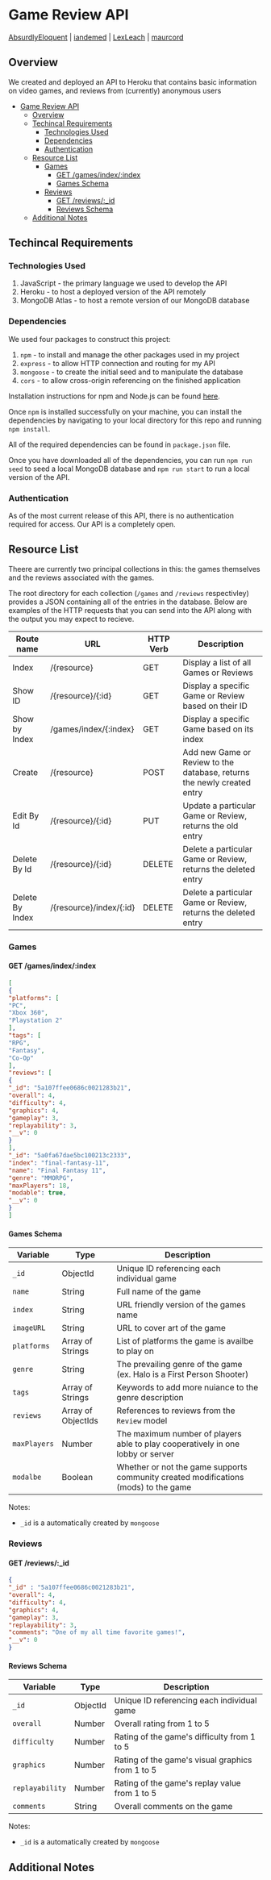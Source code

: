 # Game Review API

[AbsurdlyEloquent](https://github.com/AbsurdlyEloquent) | [iandemed](https://github.com/iandemed) | [LexLeach](https://github.com/LexLeach) | [maurcord](https://github.com/maurcord)

## Overview

We created and deployed an API to Heroku that contains basic information on video games, and reviews from (currently) anonymous users

- [Game Review API](#game-review-api)
  - [Overview](#overview)
  - [Techincal Requirements](#techincal-requirements)
    - [Technologies Used](#technologies-used)
    - [Dependencies](#dependencies)
    - [Authentication](#authentication)
  - [Resource List](#resource-list)
    - [Games](#games)
      - [GET /games/index/:index](#get--games-index--index)
      - [Games Schema](#games-schema)
    - [Reviews](#reviews)
      - [GET /reviews/:\_id](#get--reviews----id)
      - [Reviews Schema](#reviews-schema)
  - [Additional Notes](#additional-notes)

## Techincal Requirements

### Technologies Used

1. JavaScript - the primary language we used to develop the API
2. Heroku - to host a deployed version of the API remotely
3. MongoDB Atlas - to host a remote version of our MongoDB database

### Dependencies

We used four packages to construct this project:

1. `npm` - to install and manage the other packages used in my project
2. `express` - to allow HTTP connection and routing for my API
3. `mongoose` - to create the initial seed and to manipulate the database
4. `cors` - to allow cross-origin referencing on the finished application

Installation instructions for npm and Node.js can be found [here](https://www.npmjs.com/get-npm).

Once `npm` is installed successfully on your machine, you can install the dependencies by navigating to your local directory for this repo and running `npm install`.

All of the required dependencies can be found in `package.json` file.

Once you have downloaded all of the dependencies, you can run `npm run seed` to seed a local MongoDB database and `npm run start` to run a local version of the API.

### Authentication

As of the most current release of this API, there is no authentication required for access. Our API is a completely open.

## Resource List

Theere are currently two principal collections in this: the games themselves and the reviews associated with the games.

The root directory for each collection (`/games` and `/reviews` respectivley) provides a JSON containing all of the entries in the database. Below are examples of the HTTP requests that you can send into the API along with the output you may expect to recieve.

| **Route name**  | **URL**                 | **HTTP Verb** | **Description**                                                         |
| --------------- | ----------------------- | ------------- | ----------------------------------------------------------------------- |
| Index           | /{resource}             | GET           | Display a list of all Games or Reviews                                  |
| Show ID         | /{resource}/{:id}       | GET           | Display a specific Game or Review based on their ID                     |
| Show by Index   | /games/index/{:index}   | GET           | Display a specific Game based on its index                              |
| Create          | /{resource}             | POST          | Add new Game or Review to the database, returns the newly created entry |
| Edit By Id      | /{resource}/{:id}       | PUT           | Update a particular Game or Review, returns the old entry               |
| Delete By Id    | /{resource}/{:id}       | DELETE        | Delete a particular Game or Review, returns the deleted entry           |
| Delete By Index | /{resource}/index/{:id} | DELETE        | Delete a particular Game or Review, returns the deleted entry           |

### Games

#### GET /games/index/:index

```JSON
[
{
"platforms": [
"PC",
"Xbox 360",
"Playstation 2"
],
"tags": [
"RPG",
"Fantasy",
"Co-Op"
],
"reviews": [
{
"_id": "5a107ffee0686c0021283b21",
"overall": 4,
"difficulty": 4,
"graphics": 4,
"gameplay": 3,
"replayability": 3,
"__v": 0
}
],
"_id": "5a0fa67dae5bc100213c2333",
"index": "final-fantasy-11",
"name": "Final Fantasy 11",
"genre": "MMORPG",
"maxPlayers": 18,
"modable": true,
"__v": 0
}
]
```

#### Games Schema

| **Variable** | **Type**           | **Description**                                                                     |
| ------------ | ------------------ | ----------------------------------------------------------------------------------- |
| `_id`        | ObjectId           | Unique ID referencing each individual game                                          |
| `name`       | String             | Full name of the game                                                               |
| `index`      | String             | URL friendly version of the games name                                              |
| `imageURL`   | String             | URL to cover art of the game                                                        |
| `platforms`  | Array of Strings   | List of platforms the game is availbe to play on                                    |
| `genre`      | String             | The prevailing genre of the game (ex. Halo is a First Person Shooter)               |
| `tags`       | Array of Strings   | Keywords to add more nuiance to the genre description                               |
| `reviews`    | Array of ObjectIds | References to reviews from the `Review` model                                       |
| `maxPlayers` | Number             | The maximum number of players able to play cooperatively in one lobby or server     |
| `modalbe`    | Boolean            | Whether or not the game supports community created modifications (mods) to the game |

Notes:

- `_id` is a automatically created by `mongoose`

### Reviews

#### GET /reviews/:\_id

```JSON
{
"_id" : "5a107ffee0686c0021283b21",
"overall": 4,
"difficulty": 4,
"graphics": 4,
"gameplay": 3,
"replayability": 3,
"comments": "One of my all time favorite games!",
"__v": 0
}
```

#### Reviews Schema

| **Variable**    | **Type** | **Description**                                  |
| --------------- | -------- | ------------------------------------------------ |
| `_id`           | ObjectId | Unique ID referencing each individual game       |
| `overall`       | Number   | Overall rating from 1 to 5                       |
| `difficulty`    | Number   | Rating of the game's difficulty from 1 to 5      |
| `graphics`      | Number   | Rating of the game's visual graphics from 1 to 5 |
| `replayability` | Number   | Rating of the game's replay value from 1 to 5    |
| `comments`      | String   | Overall comments on the game                     |

Notes:

- `_id` is a automatically created by `mongoose`

## Additional Notes
